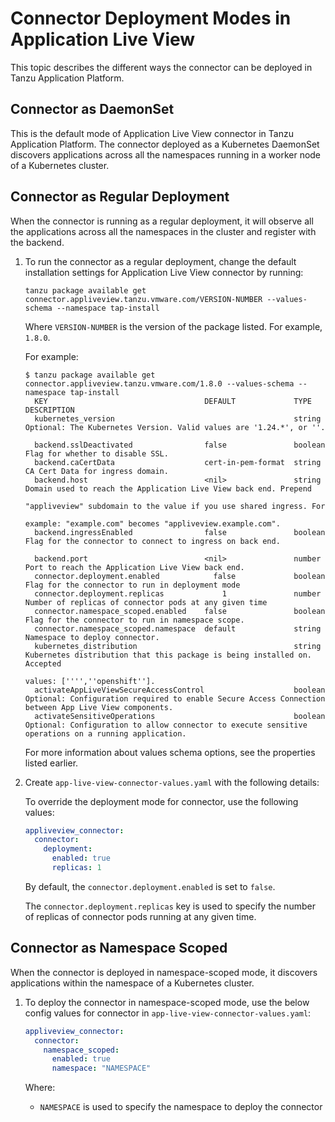 # Connector Deployment Modes in Application Live View

This topic describes the different ways the connector can be deployed in Tanzu Application Platform.

## <a id='connector-as-daemonset'></a>Connector as DaemonSet

This is the default mode of Application Live View connector in Tanzu Application Platform. The connector deployed as a Kubernetes DaemonSet discovers applications across all the namespaces running in a worker node of a Kubernetes cluster.


## <a id='connector-as-deployment'></a>Connector as Regular Deployment

When the connector is running as a regular deployment, it will observe all the applications across all the namespaces in the cluster and register with the backend.

1. To run the connector as a regular deployment, change the default installation settings for Application Live View
   connector by running:

    ```console
    tanzu package available get connector.appliveview.tanzu.vmware.com/VERSION-NUMBER --values-schema --namespace tap-install
    ```

    Where `VERSION-NUMBER` is the version of the package listed. For example,
    `1.8.0`.

    For example:

    ```console
    $ tanzu package available get connector.appliveview.tanzu.vmware.com/1.8.0 --values-schema --namespace tap-install
      KEY                                   DEFAULT             TYPE        DESCRIPTION
      kubernetes_version                                        string      Optional: The Kubernetes Version. Valid values are '1.24.*', or ''.

      backend.sslDeactivated                false               boolean     Flag for whether to disable SSL.
      backend.caCertData                    cert-in-pem-format  string      CA Cert Data for ingress domain.
      backend.host                          <nil>               string      Domain used to reach the Application Live View back end. Prepend
                                                                            "appliveview" subdomain to the value if you use shared ingress. For
                                                                            example: "example.com" becomes "appliveview.example.com".
      backend.ingressEnabled                false               boolean     Flag for the connector to connect to ingress on back end.

      backend.port                          <nil>               number      Port to reach the Application Live View back end.
      connector.deployment.enabled            false             boolean     Flag for the connector to run in deployment mode
      connector.deployment.replicas             1               number      Number of replicas of connector pods at any given time      
      connector.namespace_scoped.enabled    false               boolean     Flag for the connector to run in namespace scope.
      connector.namespace_scoped.namespace  default             string      Namespace to deploy connector.
      kubernetes_distribution                                   string      Kubernetes distribution that this package is being installed on. Accepted
                                                                            values: ['''',''openshift''].
      activateAppLiveViewSecureAccessControl                    boolean     Optional: Configuration required to enable Secure Access Connection between App Live View components.
      activateSensitiveOperations                               boolean     Optional: Configuration to allow connector to execute sensitive operations on a running application.
    ```

    For more information about values schema options, see the properties listed
    earlier.

1. Create `app-live-view-connector-values.yaml` with the following details:

    To override the deployment mode for connector, use the following
    values:

    ```yaml
    appliveview_connector:
      connector:
        deployment:
          enabled: true
          replicas: 1
    ```

    By default, the `connector.deployment.enabled` is set to `false`.

    The `connector.deployment.replicas` key is used to specify the number of replicas of connector pods running at any given time.


## <a id='connector-as-namespace-scoped'></a>Connector as Namespace Scoped

When the connector is deployed in namespace-scoped mode, it discovers applications within the namespace of a Kubernetes cluster.

1. To deploy the connector in namespace-scoped mode, use the below config values for connector in `app-live-view-connector-values.yaml`:

    ```yaml
    appliveview_connector:
      connector:
        namespace_scoped:
          enabled: true
          namespace: "NAMESPACE"
    ```

    Where:

    - `NAMESPACE` is used to specify the namespace to deploy the connector

